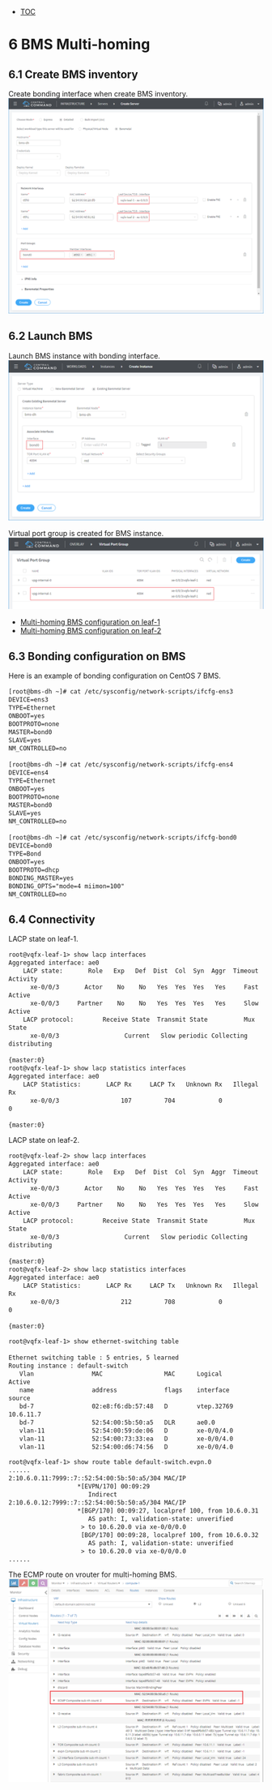 * [TOC](Contrail-Fabric-Management.md#toc)

# 6 BMS Multi-homing

## 6.1 Create BMS inventory

Create bonding interface when create BMS inventory.
![Figure 6.1 BMS inventory](F6-1.png)


## 6.2 Launch BMS

Launch BMS instance with bonding interface.
![Figure 6.2 Create BMS instance](F6-2.png)

Virtual port group is created for BMS instance.
![Figure 6.3 VPG for BMS instance](F6-3.png)

* [Multi-homing BMS configuration on leaf-1](A3-L2-gateway-configuration.md#a32-multi-homing-bms-on-leaf-1)
* [Multi-homing BMS configuration on leaf-2](A3-L2-gateway-configuration.md#a33-multi-homing-bms-on-leaf-2)


## 6.3 Bonding configuration on BMS

Here is an example of bonding configuration on CentOS 7 BMS.
```
[root@bms-dh ~]# cat /etc/sysconfig/network-scripts/ifcfg-ens3
DEVICE=ens3
TYPE=Ethernet
ONBOOT=yes
BOOTPROTO=none
MASTER=bond0
SLAVE=yes
NM_CONTROLLED=no

[root@bms-dh ~]# cat /etc/sysconfig/network-scripts/ifcfg-ens4
DEVICE=ens4
TYPE=Ethernet
ONBOOT=yes
BOOTPROTO=none
MASTER=bond0
SLAVE=yes
NM_CONTROLLED=no

[root@bms-dh ~]# cat /etc/sysconfig/network-scripts/ifcfg-bond0
DEVICE=bond0
TYPE=Bond
ONBOOT=yes
BOOTPROTO=dhcp
BONDING_MASTER=yes
BONDING_OPTS="mode=4 miimon=100"
NM_CONTROLLED=no
```


## 6.4 Connectivity

LACP state on leaf-1.
```
root@vqfx-leaf-1> show lacp interfaces               
Aggregated interface: ae0
    LACP state:       Role   Exp   Def  Dist  Col  Syn  Aggr  Timeout  Activity
      xe-0/0/3       Actor    No    No   Yes  Yes  Yes   Yes     Fast    Active
      xe-0/0/3     Partner    No    No   Yes  Yes  Yes   Yes     Slow    Active
    LACP protocol:        Receive State  Transmit State          Mux State 
      xe-0/0/3                  Current   Slow periodic Collecting distributing

{master:0}
root@vqfx-leaf-1> show lacp statistics interfaces 
Aggregated interface: ae0
    LACP Statistics:       LACP Rx     LACP Tx   Unknown Rx   Illegal Rx 
      xe-0/0/3                 107         704            0            0

{master:0}
```

LACP state on leaf-2.
```
root@vqfx-leaf-2> show lacp interfaces 
Aggregated interface: ae0
    LACP state:       Role   Exp   Def  Dist  Col  Syn  Aggr  Timeout  Activity
      xe-0/0/3       Actor    No    No   Yes  Yes  Yes   Yes     Fast    Active
      xe-0/0/3     Partner    No    No   Yes  Yes  Yes   Yes     Slow    Active
    LACP protocol:        Receive State  Transmit State          Mux State 
      xe-0/0/3                  Current   Slow periodic Collecting distributing

{master:0}
root@vqfx-leaf-2> show lacp statistics interfaces 
Aggregated interface: ae0
    LACP Statistics:       LACP Rx     LACP Tx   Unknown Rx   Illegal Rx 
      xe-0/0/3                 212         708            0            0

{master:0}
```

```
root@vqfx-leaf-1> show ethernet-switching table 

Ethernet switching table : 5 entries, 5 learned
Routing instance : default-switch
   Vlan                MAC                 MAC      Logical                Active
   name                address             flags    interface              source
   bd-7                02:e8:f6:db:57:48   D        vtep.32769             10.6.11.7
   bd-7                52:54:00:5b:50:a5   DLR      ae0.0
   vlan-11             52:54:00:59:de:06   D        xe-0/0/4.0
   vlan-11             52:54:00:73:33:ea   D        xe-0/0/4.0
   vlan-11             52:54:00:d6:74:56   D        xe-0/0/4.0
```

```
root@vqfx-leaf-1> show route table default-switch.evpn.0 
......
2:10.6.0.11:7999::7::52:54:00:5b:50:a5/304 MAC/IP        
                   *[EVPN/170] 00:09:29
                      Indirect
2:10.6.0.12:7999::7::52:54:00:5b:50:a5/304 MAC/IP        
                   *[BGP/170] 00:09:27, localpref 100, from 10.6.0.31
                      AS path: I, validation-state: unverified
                    > to 10.6.20.0 via xe-0/0/0.0
                    [BGP/170] 00:09:28, localpref 100, from 10.6.0.32
                      AS path: I, validation-state: unverified
                    > to 10.6.20.0 via xe-0/0/0.0
......
```

The ECMP route on vrouter for multi-homing BMS.
![Figure 6.4 Vrouter ECMP route](F6-4.png)

